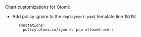 Chart customizations for Otomi:

- Add policy ignore to the `deployment.yaml` template line 18/19:

```
      annotations: 
        policy.otomi.io/ignore: psp-allowed-users
```